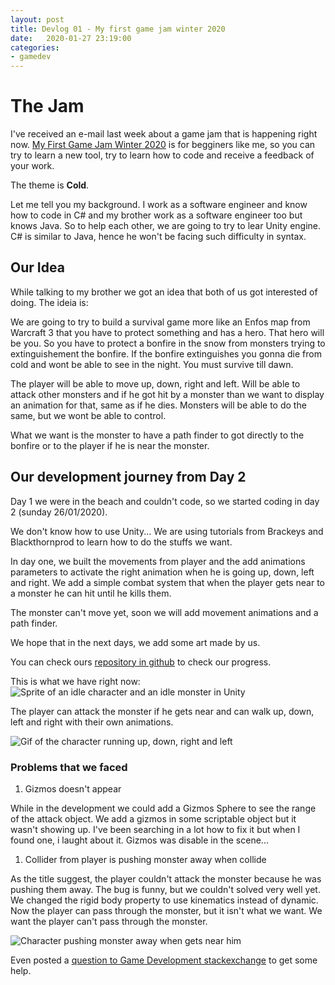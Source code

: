 ```yaml
---
layout: post
title: Devlog 01 - My first game jam winter 2020
date:   2020-01-27 23:19:00
categories: 
- gamedev
---
```


# The Jam

I've received an e-mail last week about a game jam that is happening right now. [My First Game Jam Winter 2020](https://itch.io/jam/my-first-game-jam-winter-2020) is for begginers like me, so you can try to learn a new tool, try to learn how to code and receive a feedback of your work.

The theme is **Cold**.

Let me tell you my background. I work as a software engineer and know how to code in C# and my brother work as a software engineer too but knows Java. So to help each other, we are going to try to lear Unity engine. C# is similar to Java, hence he won't be facing such difficulty in syntax.

## Our Idea

While talking to my brother we got an idea that both of us got interested of doing. The ideia is:

We are going to try to build a survival game more like an Enfos map from Warcraft 3 that you have to protect something and has a hero. That hero will be you. So you have to protect a bonfire in the snow from monsters trying to extinguishement the bonfire. If the bonfire extinguishes you gonna die from cold and wont be able to see in the night. You must survive till dawn.

The player will be able to move up, down, right and left. Will be able to attack other monsters and if he got hit by a monster than we want to display an animation for that, same as if he dies. Monsters will be able to do the same, but we wont be able to control.

What we want is the monster to have a path finder to got directly to the bonfire or to the player if he is near the monster.


## Our development journey from Day 2

Day 1 we were in the beach and couldn't code, so we started coding in day 2 (sunday 26/01/2020).

We don't know how to use Unity... We are using tutorials from Brackeys and Blackthornprod to learn how to do the stuffs we want.

In day one, we built the movements from player and the add animations parameters to activate the right animation when he is going up, down, left and right. We add a simple combat system that when the player gets near to a monster he can hit until he kills them.

The monster can't move yet, soon we will add movement animations and a path finder.

We hope that in the next days, we add some art made by us.

You can check ours [repository in github](https://github.com/luturol/my-first-game-jam-winter-2020) to check our progress.

This is what we have right now:
![Sprite of an idle character and an idle monster in Unity](https://dev-to-uploads.s3.amazonaws.com/i/xgdh9rhkl6s8lzica2qu.png)

The player can attack the monster if he gets near and can walk up, down, left and right with their own animations.

![Gif of the character running up, down, right and left](https://media.giphy.com/media/hXIeSAUKroDUTNqI4e/giphy.gif)

### Problems that we faced

1. Gizmos doesn't appear

While in the development we could add a Gizmos Sphere to see the range of the attack object. We add a gizmos in some scriptable object but it wasn't showing up. I've been searching in a lot how to fix it but when I found one, i laught about it. Gizmos was disable in the scene...

1. Collider from player is pushing monster away when collide

As the title suggest, the player couldn't attack the monster because he was pushing them away. The bug is funny, but we couldn't solved very well yet. We changed the rigid body property to use kinematics instead of dynamic. Now the player can pass through the monster, but it isn't what we want. We want the player can't pass through the monster.

![Character pushing monster away when gets near him](https://media.giphy.com/media/gIIIP2TAHwDuhC62ru/giphy.gif)

Even posted a [question to Game Development stackexchange](https://gamedev.stackexchange.com/questions/178616/how-to-not-move-my-character-when-they-collide-using-unity-and-box-collider) to get some help.
